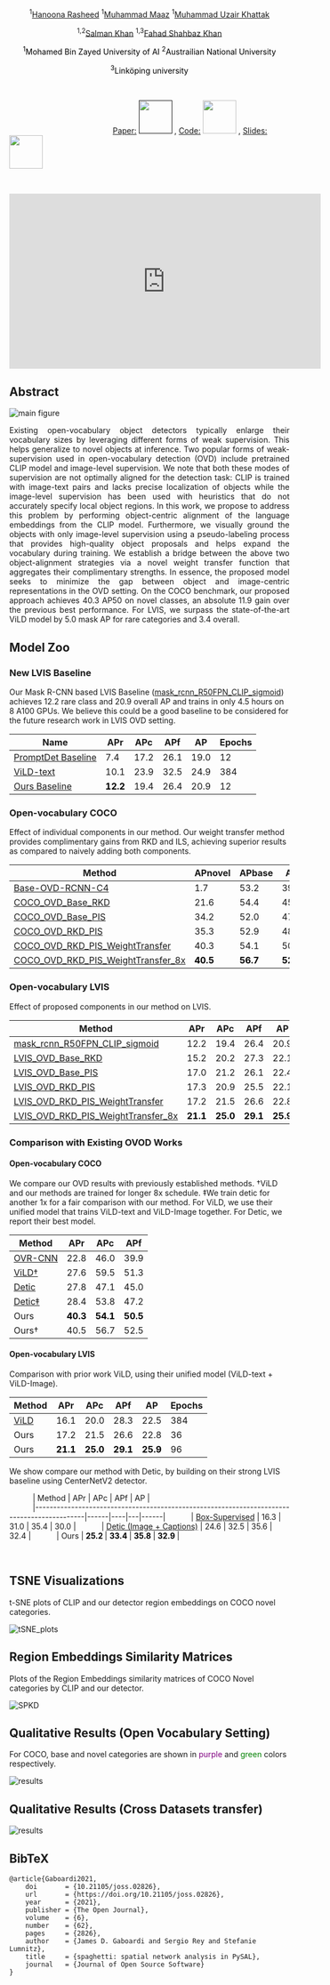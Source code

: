 


  <p align="center"> <sup>1</sup><a href="https://scholar.google.com/citations?user=yhDdEuEAAAAJ&hl=en&authuser=1&oi=sra">Hanoona Rasheed</a> <sup>1</sup><a href="https://scholar.google.com/citations?user=vTy9Te8AAAAJ&hl=en&authuser=1&oi=sra">Muhammad Maaz</a> <sup>1</sup><a href="https://scholar.google.com/citations?user=M6fFL4gAAAAJ&hl=en">Muhammad Uzair Khattak</a> </p> 
  <p align="center">
  <sup>1,2</sup><a href="https://salman-h-khan.github.io/">Salman Khan</a> <sup>1,3</sup><a href="https://scholar.google.es/citations?user=zvaeYnUAAAAJ&hl=en">Fahad Shahbaz Khan</a>
  </p> 
  

<p align="center" style="color:black;">
  <sup>1</sup>Mohamed Bin Zayed University of AI <sup>2</sup>Austrailian National University  </p>
  <p align="center" style="color:black;"> 
  <sup>3</sup>Linköping university </p>



<br>

&emsp;&emsp;&emsp;&emsp;&emsp;&emsp;&emsp;&emsp;&emsp;&emsp;&emsp;&emsp;&emsp; [Paper:](https://arxiv.org/abs/2206.10589) [<img height="60" src="docs/paper_icon.png" width="60" />]()  , [Code:](https://github.com/hanoonaR/object-centric-ovd) [<img height="60" src="docs/github_icon.png" width="60" />](https://github.com/hanoonaR/object-centric-ovd) , [Slides:](https://drive.google.com/file/d/1t0tthvh_-dd1BvcmokEb-3FUIaEE31DD/view) [<img height="60" src="docs/Slides.png" width="60" />](https://drive.google.com/file/d/1t0tthvh_-dd1BvcmokEb-3FUIaEE31DD/view)

<br>

<p align="center">
<iframe width="560" height="315" src="https://www.youtube.com/watch?v=JHkuK1mjP28" title="YouTube video player" frameborder="0" allow="accelerometer; autoplay; clipboard-write; encrypted-media; gyroscope; picture-in-picture" allowfullscreen></iframe>
</p>


## Abstract

![main figure](docs/OVD_block_diag.png)
<p align="justify">
Existing open-vocabulary object detectors typically enlarge their vocabulary sizes by leveraging 
different forms of weak supervision. This helps generalize to novel objects at inference. Two popular forms of 
 weak-supervision used in open-vocabulary detection (OVD) include pretrained CLIP model and image-level supervision.
 We note that both these modes of supervision are not optimally aligned for the detection task: CLIP is trained
 with image-text pairs and lacks precise localization of objects while the image-level supervision has been used with
 heuristics that do not accurately specify local object regions. In this work, we propose to address this problem by
 performing object-centric alignment  of the language embeddings from the CLIP model. Furthermore, we visually ground
 the objects with only image-level supervision using a pseudo-labeling process that provides high-quality object 
 proposals and helps expand the vocabulary during training. We establish a bridge between the above two
 object-alignment strategies via a novel weight transfer function that aggregates their complimentary strengths.
 In essence, the proposed model seeks to minimize the gap between object and image-centric representations in the
 OVD setting. On the COCO benchmark, our proposed approach achieves 40.3 AP50 on novel classes, an absolute 11.9
 gain over the previous best performance. For LVIS, we surpass the state-of-the-art ViLD model by 5.0 mask AP for rare
 categories and 3.4 overall. </p>
 
## Model Zoo

### New LVIS Baseline
Our Mask R-CNN based LVIS Baseline ([mask_rcnn_R50FPN_CLIP_sigmoid](https://github.com/hanoonaR/object-centric-ovd/blob/main/configs/lvis/mask_rcnn_R50FPN_CLIP_sigmoid.yaml)) 
achieves 12.2 rare class and 20.9 overall AP and trains in only 4.5 hours on 8 A100 GPUs. 
We believe this could be a good baseline to be considered for the future research work in LVIS OVD setting.

| Name                                                                                       | APr | APc | APf | AP | Epochs                                                                                                                                          |
|--------------------------------------------------------------------------------------------|------|----|---|------|------|
| [PromptDet Baseline](https://arxiv.org/abs/2203.16513)          | 7.4 | 17.2 | 26.1 | 19.0 | 12 |
| [ViLD-text](https://arxiv.org/abs/2104.13921)           | 10.1 | 23.9 | 32.5 | 24.9 | 384 |
| [Ours Baseline](https://github.com/hanoonaR/object-centric-ovd/blob/main/configs/lvis/mask_rcnn_R50FPN_CLIP_sigmoid.yaml)         | <b style="color:black;"> 12.2 </b> |  19.4 | 26.4 | 20.9 | 12 |



### Open-vocabulary COCO
Effect of individual components in our method. Our weight transfer method provides complimentary gains from RKD and ILS, achieving superior results as compared to naively adding both components.

| Method                                                                                       | APnovel | APbase | AP   | Download |
|--------------------------------------------------------------------------------------------|---------|--------|------|----------|
| [Base-OVD-RCNN-C4](https://github.com/hanoonaR/object-centric-ovd/blob/main/configs/coco/Base-OVD-RCNN-C4.yaml)                                     | 1.7     | 53.2   | 39.6 | [model](https://mbzuaiac-my.sharepoint.com/:u:/g/personal/hanoona_bangalath_mbzuai_ac_ae/EVLABS0bOahDqpRFOuzYR0YBzvVU-GiC4JMTsdSxMoUG4w?e=FqvWCT)                  |
| [COCO_OVD_Base_RKD](https://github.com/hanoonaR/object-centric-ovd/blob/main/configs/coco/COCO_OVD_Base_RKD.yaml)                                   | 21.6    | 54.4   | 45.8 | [model](https://mbzuaiac-my.sharepoint.com/:u:/g/personal/hanoona_bangalath_mbzuai_ac_ae/EamR9AJ8tBdJqYMf2Cn9tm8B0MoL4hpK2cavnsr0NKDcUA?e=WxNGRB)        |
| [COCO_OVD_Base_PIS](https://github.com/hanoonaR/object-centric-ovd/blob/main/configs/coco/COCO_OVD_Base_PIS.yaml)                                   | 34.2    | 52.0   | 47.4 | [model](https://mbzuaiac-my.sharepoint.com/:u:/g/personal/hanoona_bangalath_mbzuai_ac_ae/EQSUB_pxTalIiArcEPprzaABvC5CFg2Ti8u-gA6gZlljIA?e=LEUr6i)    |
| [COCO_OVD_RKD_PIS](https://github.com/hanoonaR/object-centric-ovd/blob/main/configs/coco/COCO_OVD_RKD_PIS.yaml)                                     | 35.3    | 52.9   | 48.3 | [model]() |
| [COCO_OVD_RKD_PIS_WeightTransfer](https://github.com/hanoonaR/object-centric-ovd/blob/main/configs/coco/COCO_OVD_RKD_PIS_WeightTransfer.yaml)       | 40.3    | 54.1   | 50.5 | [model](https://mbzuaiac-my.sharepoint.com/:u:/g/personal/hanoona_bangalath_mbzuai_ac_ae/Edj5sCOJjAFPqEH3gBrCj6UBRNl6qkanZoHiUDYkTsOHlg?e=SjR5q2)            |
| [COCO_OVD_RKD_PIS_WeightTransfer_8x](https://github.com/hanoonaR/object-centric-ovd/blob/main/configs/coco/COCO_OVD_RKD_PIS_WeightTransfer_8x.yaml) | <b style="color:black;"> 40.5 </b>   |  <b style="color:black;"> 56.7 </b>   | <b style="color:black;"> 52.5 </b>  | [model](https://mbzuaiac-my.sharepoint.com/:u:/g/personal/hanoona_bangalath_mbzuai_ac_ae/EUtwrJyDAO9GsI13MpyqyJ4BssrY1JZbaUhPnmFt4FJktA?e=9RxhZF) |

### Open-vocabulary LVIS
Effect of proposed components in our method on LVIS.


| Method                                                                                       | APr | APc | APf | AP | Download                                                                                                                                          |
|--------------------------------------------------------------------------------------------|------|----|---|------|---------------------------------------------------------------------------------------------------------------------------------------------------|
| [mask_rcnn_R50FPN_CLIP_sigmoid](https://github.com/hanoonaR/object-centric-ovd/blob/main/configs/lvis/mask_rcnn_R50FPN_CLIP_sigmoid.yaml)           | 12.2 | 19.4 | 26.4 | 20.9 | [model](https://mbzuaiac-my.sharepoint.com/:u:/g/personal/hanoona_bangalath_mbzuai_ac_ae/EYtGSw6Cmt5JrrjIWV9rfdwBm_ncdhHuIjxJgE9BHv8d2g?e=kVcxb3) |
| [LVIS_OVD_Base_RKD](https://github.com/hanoonaR/object-centric-ovd/blob/main/configs/lvis/LVIS_OVD_Base_RKD.yaml)                                   | 15.2 | 20.2 | 27.3 | 22.1 | [model](https://mbzuaiac-my.sharepoint.com/:u:/g/personal/hanoona_bangalath_mbzuai_ac_ae/EXKueSpvtGNLmjvb3iLeK8UBZ_Zawjna4Uy5EmmnafwOtw?e=45Hsu6) |
| [LVIS_OVD_Base_PIS](https://github.com/hanoonaR/object-centric-ovd/blob/main/configs/lvis/LVIS_OVD_Base_PIS.yaml)                                   | 17.0 | 21.2 | 26.1 | 22.4 | [model](https://mbzuaiac-my.sharepoint.com/:u:/g/personal/hanoona_bangalath_mbzuai_ac_ae/ERr8V8v5Mp9NioxQ2GG_QnIB8SUzNN5NqfGWIXPIifgBmw?e=nls03R) |
| [LVIS_OVD_RKD_PIS](https://github.com/hanoonaR/object-centric-ovd/blob/main/configs/lvis/LVIS_OVD_RKD_PIS.yaml)                                     | 17.3 | 20.9 | 25.5 | 22.1 | [model](https://mbzuaiac-my.sharepoint.com/:u:/g/personal/hanoona_bangalath_mbzuai_ac_ae/EeLjE7LRTmdHhreI-baMncYBTGUadRF9kxHVYjC700L7Xg?e=TrI3oi) |
| [LVIS_OVD_RKD_PIS_WeightTransfer](https://github.com/hanoonaR/object-centric-ovd/blob/main/configs/lvis/LVIS_OVD_RKD_PIS_WeightTransfer.yaml)       | 17.2 | 21.5 | 26.6 | 22.8 | [model](https://mbzuaiac-my.sharepoint.com/:u:/g/personal/hanoona_bangalath_mbzuai_ac_ae/ETZ6xlqmIxlEiee7Nj1G2I8BE6iaY7ArFEAEVHohQJCamg?e=mfP1Mh) |
| [LVIS_OVD_RKD_PIS_WeightTransfer_8x](https://github.com/hanoonaR/object-centric-ovd/blob/main/configs/lvis/LVIS_OVD_RKD_PIS_WeightTransfer_8x.yaml) | <b style="color:black;"> 21.1 </b> | <b style="color:black;"> 25.0 </b> | <b style="color:black;"> 29.1 </b>  | <b style="color:black;"> 25.9 </b> | [model](https://mbzuaiac-my.sharepoint.com/:u:/g/personal/hanoona_bangalath_mbzuai_ac_ae/EV8g8qped_FCugaB83jeW6EBHBAgWf9ajXv_TeLEGiPMtg?e=wsac5n) |

### Comparison with Existing OVOD Works

#### Open-vocabulary COCO
We compare our OVD results with previously established methods.  †ViLD and our methods are trained for longer 8x schedule. ‡We train detic for another 1x for a fair comparison with our method.  For ViLD, we use their unified model that trains ViLD-text and ViLD-Image together. For Detic, we report their best model.

| Method                                                                                                                                       | APr | APc | APf  |                                                                                                                                         
|----------------------------------------------------------------------------------------------------------------------------------------------|------|----|------|
| [OVR-CNN](https://openaccess.thecvf.com/content/CVPR2021/papers/Zareian_Open-Vocabulary_Object_Detection_Using_Captions_CVPR_2021_paper.pdf) | 22.8 | 46.0 | 39.9 | 
| [ViLD†](https://arxiv.org/pdf/2104.13921.pdf)                                                                                                | 27.6 | 59.5 | 51.3 | 
| [Detic](https://arxiv.org/pdf/2201.02605.pdf)                                                                                                | 27.8 | 47.1 | 45.0 | 
| [Detic‡](https://arxiv.org/pdf/2201.02605.pdf)                                                                                               | 28.4 | 53.8 | 47.2 | 
| Ours                                                                                                                                         | <b style="color:black;"> 40.3 </b>    | <b style="color:black;"> 54.1 </b>   | <b style="color:black;"> 50.5 </b>  |
| Ours†                                                                                                                                         | 40.5    | 56.7   | 52.5 |

 
#### Open-vocabulary LVIS

Comparison with prior work ViLD, using their unified model (ViLD-text + ViLD-Image).


| Method                                                                                       | APr | APc | APf | AP | Epochs                                                                                                                                          |
|--------------------------------------------------------------------------------------------|------|----|---|------|------|
| [ViLD](https://arxiv.org/pdf/2203.14940.pdf)          | 16.1 | 20.0 | 28.3 | 22.5 | 384 |
| Ours           | 17.2 | 21.5 | 26.6 | 22.8 | 36 |
| Ours         | <b style="color:black;"> 21.1 </b> | <b style="color:black;"> 25.0 </b> | <b style="color:black;"> 29.1 </b> | <b style="color:black;"> 25.9 </b> | 96 |


   
We show compare our method with Detic, by building on their strong LVIS baseline using CenterNetV2 detector.

  
&emsp;&emsp;&emsp;| Method                                                                                       | APr | APc | APf | AP |                                                                                                                                          
&emsp;&emsp;&emsp;|--------------------------------------------------------------------------------------------|------|----|---|------|
&emsp;&emsp;&emsp;| [Box-Supervised](https://arxiv.org/pdf/2201.02605.pdf)          | 16.3 | 31.0 | 35.4 | 30.0 |
&emsp;&emsp;&emsp;| [Detic (Image + Captions)](https://arxiv.org/pdf/2201.02605.pdf)           | 24.6 | 32.5 | 35.6 | 32.4 |
&emsp;&emsp;&emsp;| Ours         | <b style="color:black;"> 25.2 </b> |  <b style="color:black;"> 33.4 </b>  | <b style="color:black;"> 35.8 </b> | <b style="color:black;"> 32.9 </b>  |

 
<br/> 

## TSNE Visualizations

t-SNE plots of CLIP and our detector region embeddings on COCO novel categories.

![tSNE_plots](docs/tSNE_plots.png)


## Region Embeddings Similarity Matrices

Plots of the Region Embeddings similarity matrices of COCO Novel categories by CLIP and our detector. 

![SPKD](docs/similarity_matrix.png)


## Qualitative Results (Open Vocabulary Setting)

For COCO, base and novel categories are shown in <font color="purple">purple</font> and <font color="green">green</font> colors respectively.

![results](docs/coco_lvis.jpg)

## Qualitative Results (Cross Datasets transfer)

![results](docs/cross_data.jpg)


## BibTeX
```
@article{Gaboardi2021,
    doi       = {10.21105/joss.02826},
    url       = {https://doi.org/10.21105/joss.02826},
    year      = {2021},
    publisher = {The Open Journal},
    volume    = {6},
    number    = {62},
    pages     = {2826},
    author    = {James D. Gaboardi and Sergio Rey and Stefanie Lumnitz},
    title     = {spaghetti: spatial network analysis in PySAL},
    journal   = {Journal of Open Source Software}
}
```
